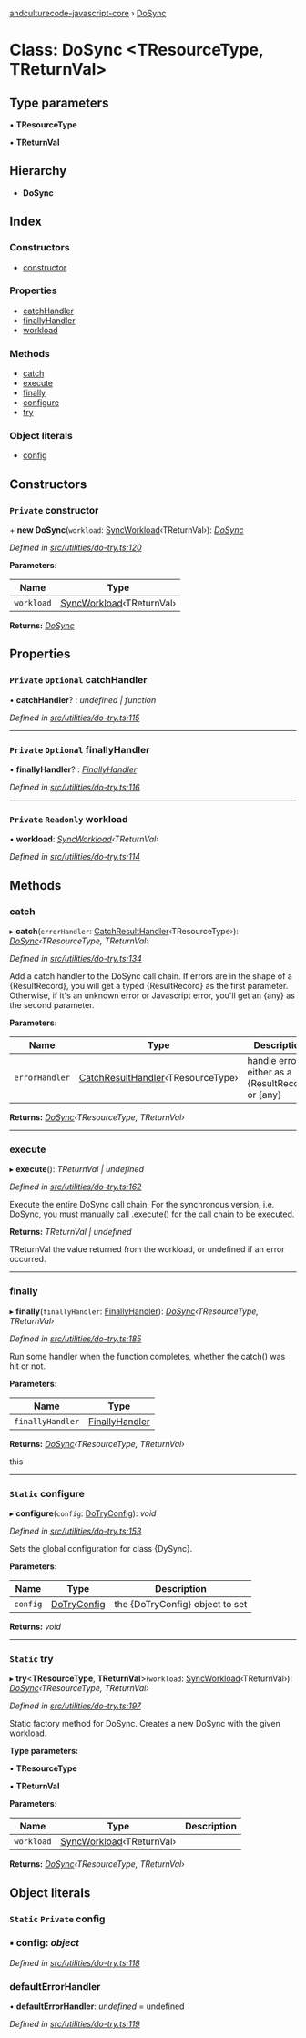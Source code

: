 [andculturecode-javascript-core](../README.md) › [DoSync](dosync.md)

# Class: DoSync <**TResourceType, TReturnVal**>

## Type parameters

▪ **TResourceType**

▪ **TReturnVal**

## Hierarchy

* **DoSync**

## Index

### Constructors

* [constructor](dosync.md#private-constructor)

### Properties

* [catchHandler](dosync.md#private-optional-catchhandler)
* [finallyHandler](dosync.md#private-optional-finallyhandler)
* [workload](dosync.md#private-readonly-workload)

### Methods

* [catch](dosync.md#catch)
* [execute](dosync.md#execute)
* [finally](dosync.md#finally)
* [configure](dosync.md#static-configure)
* [try](dosync.md#static-try)

### Object literals

* [config](dosync.md#static-private-config)

## Constructors

### `Private` constructor

\+ **new DoSync**(`workload`: [SyncWorkload](../README.md#syncworkload)‹TReturnVal›): *[DoSync](dosync.md)*

*Defined in [src/utilities/do-try.ts:120](https://github.com/AndcultureCode/AndcultureCode.JavaScript.Core/blob/1a5aab8/src/utilities/do-try.ts#L120)*

**Parameters:**

Name | Type |
------ | ------ |
`workload` | [SyncWorkload](../README.md#syncworkload)‹TReturnVal› |

**Returns:** *[DoSync](dosync.md)*

## Properties

### `Private` `Optional` catchHandler

• **catchHandler**? : *undefined | function*

*Defined in [src/utilities/do-try.ts:115](https://github.com/AndcultureCode/AndcultureCode.JavaScript.Core/blob/1a5aab8/src/utilities/do-try.ts#L115)*

___

### `Private` `Optional` finallyHandler

• **finallyHandler**? : *[FinallyHandler](../README.md#finallyhandler)*

*Defined in [src/utilities/do-try.ts:116](https://github.com/AndcultureCode/AndcultureCode.JavaScript.Core/blob/1a5aab8/src/utilities/do-try.ts#L116)*

___

### `Private` `Readonly` workload

• **workload**: *[SyncWorkload](../README.md#syncworkload)‹TReturnVal›*

*Defined in [src/utilities/do-try.ts:114](https://github.com/AndcultureCode/AndcultureCode.JavaScript.Core/blob/1a5aab8/src/utilities/do-try.ts#L114)*

## Methods

###  catch

▸ **catch**(`errorHandler`: [CatchResultHandler](../README.md#catchresulthandler)‹TResourceType›): *[DoSync](dosync.md)‹TResourceType, TReturnVal›*

*Defined in [src/utilities/do-try.ts:134](https://github.com/AndcultureCode/AndcultureCode.JavaScript.Core/blob/1a5aab8/src/utilities/do-try.ts#L134)*

Add a catch handler to the DoSync call chain.
If errors are in the shape of a {ResultRecord},
you will get a typed {ResultRecord} as the first parameter.
Otherwise, if it's an unknown error or Javascript error,
you'll get an {any} as the second parameter.

**Parameters:**

Name | Type | Description |
------ | ------ | ------ |
`errorHandler` | [CatchResultHandler](../README.md#catchresulthandler)‹TResourceType› | handle errors, either as a {ResultRecord} or {any}  |

**Returns:** *[DoSync](dosync.md)‹TResourceType, TReturnVal›*

___

###  execute

▸ **execute**(): *TReturnVal | undefined*

*Defined in [src/utilities/do-try.ts:162](https://github.com/AndcultureCode/AndcultureCode.JavaScript.Core/blob/1a5aab8/src/utilities/do-try.ts#L162)*

Execute the entire DoSync call chain. For the synchronous version, i.e. DoSync,
you must manually call .execute() for the call chain to be executed.

**Returns:** *TReturnVal | undefined*

TReturnVal the value returned from the workload, or undefined if an error occurred.

___

###  finally

▸ **finally**(`finallyHandler`: [FinallyHandler](../README.md#finallyhandler)): *[DoSync](dosync.md)‹TResourceType, TReturnVal›*

*Defined in [src/utilities/do-try.ts:185](https://github.com/AndcultureCode/AndcultureCode.JavaScript.Core/blob/1a5aab8/src/utilities/do-try.ts#L185)*

Run some handler when the function completes, whether the
catch() was hit or not.

**Parameters:**

Name | Type |
------ | ------ |
`finallyHandler` | [FinallyHandler](../README.md#finallyhandler) |

**Returns:** *[DoSync](dosync.md)‹TResourceType, TReturnVal›*

this

___

### `Static` configure

▸ **configure**(`config`: [DoTryConfig](../interfaces/dotryconfig.md)): *void*

*Defined in [src/utilities/do-try.ts:153](https://github.com/AndcultureCode/AndcultureCode.JavaScript.Core/blob/1a5aab8/src/utilities/do-try.ts#L153)*

Sets the global configuration for class {DySync}.

**Parameters:**

Name | Type | Description |
------ | ------ | ------ |
`config` | [DoTryConfig](../interfaces/dotryconfig.md) | the {DoTryConfig} object to set  |

**Returns:** *void*

___

### `Static` try

▸ **try**<**TResourceType**, **TReturnVal**>(`workload`: [SyncWorkload](../README.md#syncworkload)‹TReturnVal›): *[DoSync](dosync.md)‹TResourceType, TReturnVal›*

*Defined in [src/utilities/do-try.ts:197](https://github.com/AndcultureCode/AndcultureCode.JavaScript.Core/blob/1a5aab8/src/utilities/do-try.ts#L197)*

Static factory method for DoSync. Creates a new DoSync
with the given workload.

**Type parameters:**

▪ **TResourceType**

▪ **TReturnVal**

**Parameters:**

Name | Type | Description |
------ | ------ | ------ |
`workload` | [SyncWorkload](../README.md#syncworkload)‹TReturnVal› |   |

**Returns:** *[DoSync](dosync.md)‹TResourceType, TReturnVal›*

## Object literals

### `Static` `Private` config

### ▪ **config**: *object*

*Defined in [src/utilities/do-try.ts:118](https://github.com/AndcultureCode/AndcultureCode.JavaScript.Core/blob/1a5aab8/src/utilities/do-try.ts#L118)*

###  defaultErrorHandler

• **defaultErrorHandler**: *undefined* = undefined

*Defined in [src/utilities/do-try.ts:119](https://github.com/AndcultureCode/AndcultureCode.JavaScript.Core/blob/1a5aab8/src/utilities/do-try.ts#L119)*
